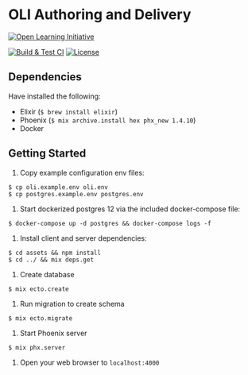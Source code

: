 # OLI Authoring and Delivery

[![Open Learning Initiative](https://oli.cmu.edu/wp-content/uploads/2018/10/oli-logo-78px-high-1.svg)](http://oli.cmu.edu/)

[![Build & Test CI](https://github.com/Simon-Initiative/oli-torus/workflows/Build%20&%20Test%20CI/badge.svg?branch=master)](https://github.com/Simon-Initiative/oli-torus/actions?query=workflow%3A%22Build+%26+Test+CI%22)
[![License](https://img.shields.io/badge/license-MIT-green.svg)](https://github.com/Simon-Initiative/authoring-client/blob/master/LICENSE)

## Dependencies

Have installed the following:

- Elixir (`$ brew install elixir`)
- Phoenix (`$ mix archive.install hex phx_new 1.4.10`)
- Docker

## Getting Started

1. Copy example configuration env files:
```
$ cp oli.example.env oli.env
$ cp postgres.example.env postgres.env
```

1. Start dockerized postgres 12 via the included docker-compose file:
```
$ docker-compose up -d postgres && docker-compose logs -f
```

1. Install client and server dependencies:
```
$ cd assets && npm install
$ cd ../ && mix deps.get
```

1. Create database
```
$ mix ecto.create
```

1. Run migration to create schema
```
$ mix ecto.migrate
```

1. Start Phoenix server
```
$ mix phx.server
```

1. Open your web browser to `localhost:4000`
